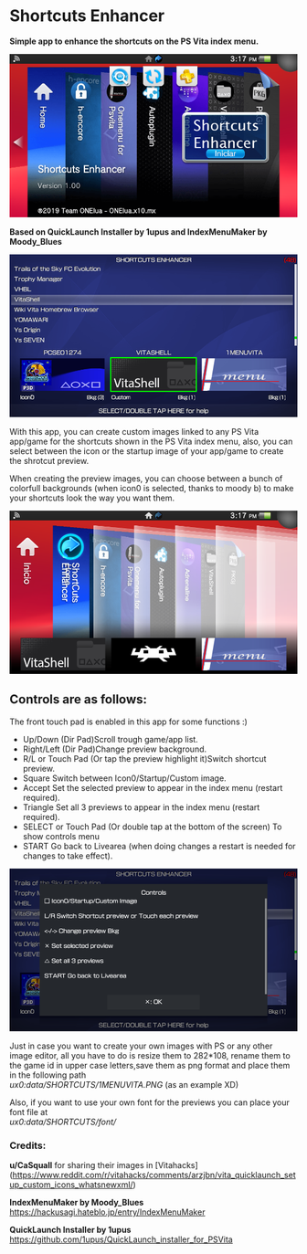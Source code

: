 # Shortcuts Enhancer
**Simple app to enhance the shortcuts on the PS Vita index menu.**

![header](SCREENSHOT/intro.png)

**Based on QuickLaunch Installer by 1upus and IndexMenuMaker by Moody_Blues**

![header](SCREENSHOT/intro3.png)

With this app, you can create custom images linked to any PS Vita app/game for the shortcuts shown in the PS Vita index menu, also, you can select between the icon or the startup image of your app/game to create the shrotcut preview.

When creating the preview images, you can choose between a bunch of colorfull backgrounds (when icon0 is selected, thanks to moody b) to make your shortcuts look the way you want them.

![header](SCREENSHOT/intro2.png)

## Controls are as follows: ##

The front touch pad is enabled in this app for some functions :)
 
- Up/Down                   (Dir Pad)Scroll trough game/app list.<br>
- Right/Left                (Dir Pad)Change preview background.<br>
- R/L or Touch Pad          (Or tap the preview highlight it)Switch shortcut preview.<br>
- Square                    Switch between Icon0/Startup/Custom image.<br>
- Accept                    Set the selected preview to appear in the index menu (restart required).<br>
- Triangle                  Set all 3 previews to appear in the index menu (restart required).<br>
- SELECT or Touch Pad       (Or double tap at the bottom of the screen) To show controls menu<br>
- START                     Go back to Livearea (when doing changes a restart is needed for changes to take effect).<br>

![header](SCREENSHOT/intro4.png)

Just in case you want to create your own images with PS or any other image editor, all you have to do is resize them to 282*108, rename them to the game id in upper case letters,save them as png format and place them in the following path<br>
*ux0:data/SHORTCUTS/1MENUVITA.PNG*  (as an example XD)

Also, if you want to use your own font for the previews you can place your font file at<br>
*ux0:data/SHORTCUTS/font/*

### Credits: ###

**u/CaSquall** for sharing their images in [Vitahacks]
(https://www.reddit.com/r/vitahacks/comments/arzjbn/vita_quicklaunch_setup_custom_icons_whatsnewxml/)

**IndexMenuMaker by Moody_Blues** https://hackusagi.hateblo.jp/entry/IndexMenuMaker

**QuickLaunch Installer by 1upus** https://github.com/1upus/QuickLaunch_installer_for_PSVita
